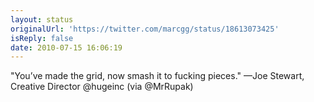 ```yaml
---
layout: status
originalUrl: 'https://twitter.com/marcgg/status/18613073425'
isReply: false
date: 2010-07-15 16:06:19
---
```


"You’ve made the grid, now smash it to fucking pieces." —Joe Stewart, Creative Director @hugeinc (via @MrRupak)
